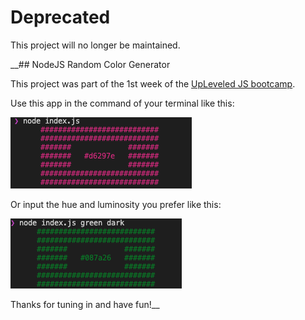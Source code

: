 # Deprecated

This project will no longer be maintained.

__## NodeJS Random Color Generator

This project was part of the 1st week of the <a href='https://www.upleveled.io'>UpLeveled JS bootcamp</a>.

Use this app in the command of your terminal like this:

<img src='/screenshots/random-color.png'>

Or input the hue and luminosity you prefer like this:

<img src='/screenshots/hue-luminosity.png'>

Thanks for tuning in and have fun!__
